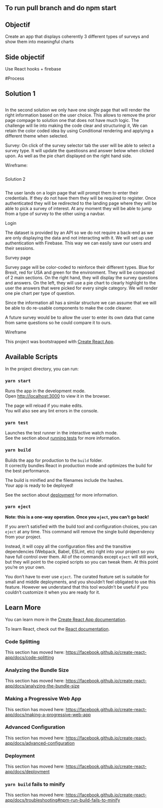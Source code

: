 ## To run pull branch and do npm start

## Objectif
Create an app that displays coherently 3 different types of surveys and show them into meaningful charts

## Side objectif
Use React hooks + firebase

#Process
## Solution 1

<image to be added>
  
In the second solution we only have one single page that will render the right information based on the user choice. This allows to remove the prior page compage to solution one that does not have much logic. The challenge will lie into making the code clear and structuringi it, We can retain the color coded idea by using 
Conditional rendering and applying a different theme when selected.

Survey:
On click of the survey selector tab the user will be able to select  a survey type. It will update the questiosns and answer below when clicked upon. As well as the pie chart displayed on the right hand side. 

Wireframe:

<image to be added>



Solution 2

<image to be added>

The user lands on a login page that will prompt them to enter their credentials. If they do not have them they will be required to register. Once authenticated they will be redirected to the landing page where they will be able to pick a survey of interest. At any moment they will be able to jump from a type of survey to the other using a navbar. 


Login

The dataset is provided by an API so we do not require a back-end as we are only displaying the data and not interacting with it. We will set up user authentication with Firebase. This way we can easily save our users and their sessions.

Survey page

Survey page will be color-coded to reinforce their different types.  Blue for Brexit, red for USA and green for the environment. They will be composed of 2 main sections. On the right hand, they will display the survey questions and answers. On the left, they will use a pie chart to clearly highlight to the user the answers that were picked for every single category. We will render one pie chart per type of question.

Since the information all has a similar structure we can assume that we will be able to do re-usable components to make the code cleaner.

A future survey would be to allow the user to enter its own data that came from same questions so he could compare it to ours.

Wireframe

This project was bootstrapped with [Create React App](https://github.com/facebook/create-react-app).

## Available Scripts

In the project directory, you can run:

### `yarn start`

Runs the app in the development mode.<br />
Open [http://localhost:3000](http://localhost:3000) to view it in the browser.

The page will reload if you make edits.<br />
You will also see any lint errors in the console.

### `yarn test`

Launches the test runner in the interactive watch mode.<br />
See the section about [running tests](https://facebook.github.io/create-react-app/docs/running-tests) for more information.

### `yarn build`

Builds the app for production to the `build` folder.<br />
It correctly bundles React in production mode and optimizes the build for the best performance.

The build is minified and the filenames include the hashes.<br />
Your app is ready to be deployed!

See the section about [deployment](https://facebook.github.io/create-react-app/docs/deployment) for more information.

### `yarn eject`

**Note: this is a one-way operation. Once you `eject`, you can’t go back!**

If you aren’t satisfied with the build tool and configuration choices, you can `eject` at any time. This command will remove the single build dependency from your project.

Instead, it will copy all the configuration files and the transitive dependencies (Webpack, Babel, ESLint, etc) right into your project so you have full control over them. All of the commands except `eject` will still work, but they will point to the copied scripts so you can tweak them. At this point you’re on your own.

You don’t have to ever use `eject`. The curated feature set is suitable for small and middle deployments, and you shouldn’t feel obligated to use this feature. However we understand that this tool wouldn’t be useful if you couldn’t customize it when you are ready for it.

## Learn More

You can learn more in the [Create React App documentation](https://facebook.github.io/create-react-app/docs/getting-started).

To learn React, check out the [React documentation](https://reactjs.org/).

### Code Splitting

This section has moved here: https://facebook.github.io/create-react-app/docs/code-splitting

### Analyzing the Bundle Size

This section has moved here: https://facebook.github.io/create-react-app/docs/analyzing-the-bundle-size

### Making a Progressive Web App

This section has moved here: https://facebook.github.io/create-react-app/docs/making-a-progressive-web-app

### Advanced Configuration

This section has moved here: https://facebook.github.io/create-react-app/docs/advanced-configuration

### Deployment

This section has moved here: https://facebook.github.io/create-react-app/docs/deployment

### `yarn build` fails to minify

This section has moved here: https://facebook.github.io/create-react-app/docs/troubleshooting#npm-run-build-fails-to-minify
